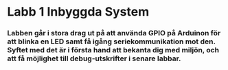 # Labb 1 Inbyggda System

### Labben  går  i  stora  drag  ut  på  att  använda  GPIO  på  Arduinon  för  att  blinka  en  LED  samt  få  igång seriekommunikation mot den. Syftet med det är i första hand att bekanta dig med miljön, och att få möjlighet till debug-utskrifter i senare labbar.